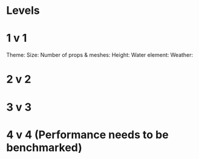 # Levels

# 1 v 1

Theme:
Size:
Number of props & meshes:
Height:
Water element:
Weather:

# 2 v 2


# 3 v 3


# 4 v 4 (Performance needs to be benchmarked)

